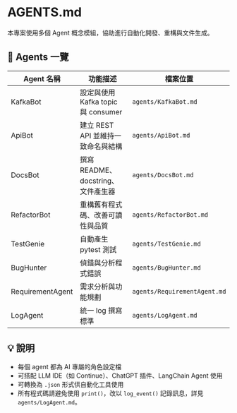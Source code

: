 # AGENTS.md

本專案使用多個 Agent 概念模組，協助進行自動化開發、重構與文件生成。

## 🧠 Agents 一覽

| Agent 名稱       | 功能描述                           | 檔案位置                     |
| ---------------- | ---------------------------------- | ---------------------------- |
| KafkaBot         | 設定與使用 Kafka topic 與 consumer | `agents/KafkaBot.md`         |
| ApiBot           | 建立 REST API 並維持一致命名與結構 | `agents/ApiBot.md`           |
| DocsBot          | 撰寫 README、docstring、文件產生器 | `agents/DocsBot.md`          |
| RefactorBot      | 重構舊有程式碼、改善可讀性與品質   | `agents/RefactorBot.md`      |
| TestGenie        | 自動產生 pytest 測試               | `agents/TestGenie.md`        |
| BugHunter        | 偵錯與分析程式錯誤                 | `agents/BugHunter.md`        |
| RequirementAgent | 需求分析與功能規劃                 | `agents/RequirementAgent.md` |
| LogAgent         | 統一 log 撰寫標準                  | `agents/LogAgent.md`         |

## 💡 說明

- 每個 agent 都為 AI 專屬的角色設定檔
- 可搭配 LLM IDE（如 Continue）、ChatGPT 插件、LangChain Agent 使用
- 可轉換為 `.json` 形式供自動化工具使用
- 所有程式碼請避免使用 `print()`，改以 `log_event()` 記錄訊息，詳見 `agents/LogAgent.md`。
